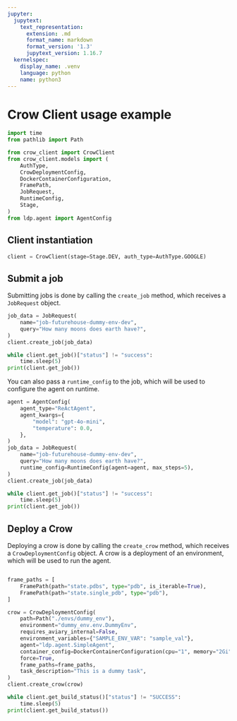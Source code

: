 ```yaml
---
jupyter:
  jupytext:
    text_representation:
      extension: .md
      format_name: markdown
      format_version: '1.3'
      jupytext_version: 1.16.7
  kernelspec:
    display_name: .venv
    language: python
    name: python3
---
```


# Crow Client usage example

```python
import time
from pathlib import Path

from crow_client import CrowClient
from crow_client.models import (
    AuthType,
    CrowDeploymentConfig,
    DockerContainerConfiguration,
    FramePath,
    JobRequest,
    RuntimeConfig,
    Stage,
)
from ldp.agent import AgentConfig
```

## Client instantiation

```python
client = CrowClient(stage=Stage.DEV, auth_type=AuthType.GOOGLE)
```

## Submit a job


Submitting jobs is done by calling the `create_job` method, which receives a `JobRequest` object.

```python
job_data = JobRequest(
    name="job-futurehouse-dummy-env-dev",
    query="How many moons does earth have?",
)
client.create_job(job_data)

while client.get_job()["status"] != "success":
    time.sleep(5)
print(client.get_job())
```

You can also pass a `runtime_config` to the job, which will be used to configure the agent on runtime.

```python
agent = AgentConfig(
    agent_type="ReActAgent",
    agent_kwargs={
        "model": "gpt-4o-mini",
        "temperature": 0.0,
    },
)
job_data = JobRequest(
    name="job-futurehouse-dummy-env-dev",
    query="How many moons does earth have?",
    runtime_config=RuntimeConfig(agent=agent, max_steps=5),
)
client.create_job(job_data)

while client.get_job()["status"] != "success":
    time.sleep(5)
print(client.get_job())
```

## Deploy a Crow
Deploying a crow is done by calling the `create_crow` method, which receives a `CrowDeploymentConfig` object.
A crow is a deployment of an environment, which will be used to run the agent.


```python

frame_paths = [
    FramePath(path="state.pdbs", type="pdb", is_iterable=True),
    FramePath(path="state.single_pdb", type="pdb"),
]

crow = CrowDeploymentConfig(
    path=Path("./envs/dummy_env"),
    environment="dummy_env.env.DummyEnv",
    requires_aviary_internal=False,
    environment_variables={"SAMPLE_ENV_VAR": "sample_val"},
    agent="ldp.agent.SimpleAgent",
    container_config=DockerContainerConfiguration(cpu="1", memory="2Gi"),
    force=True,
    frame_paths=frame_paths,
    task_description="This is a dummy task",
)
client.create_crow(crow)
```

```python
while client.get_build_status()["status"] != "SUCCESS":
    time.sleep(5)
print(client.get_build_status())
```
